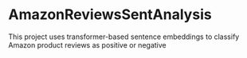 # AmazonReviewsSentAnalysis
This project uses transformer-based sentence embeddings to classify Amazon product reviews as positive or negative
